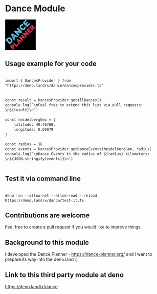 # Dance Module

<img src="https://github.com/dance-planner/dance/blob/master/dance-planner-images/logo.png?raw=true" alt="drawing" width="100"/>


## Usage example for your code

```

import { DancesProvider } from "https://deno.land/x/dance/dancesprovider.ts"


const result = DancesProvider.getAllDances()
console.log(`\nFeel free to extend this list via pull requests: \n${result}\n`)

const heidelbergGeo = {
    latitude: 49.40768,
    longitude: 8.69079
}

const radius = 18
const events = DancesProvider.getDanceEvents(heidelbergGeo, radius)
console.log(`\nDance Events in the radius of ${radius} kilometers: \n${JSON.stringify(events)}\n`)


```

## Test it via command line
```

deno run --allow-net --allow-read --reload https://deno.land/x/dance/test-it.ts

```

## Contributions are welcome
Feel free to create a pull request if you would like to improve things. 

## Background to this module
I developed the Dance Planner - https://dance-planner.org/ and I want to prepare its way into the deno.land :) 

## Link to this third party module at deno
https://deno.land/x/dance
